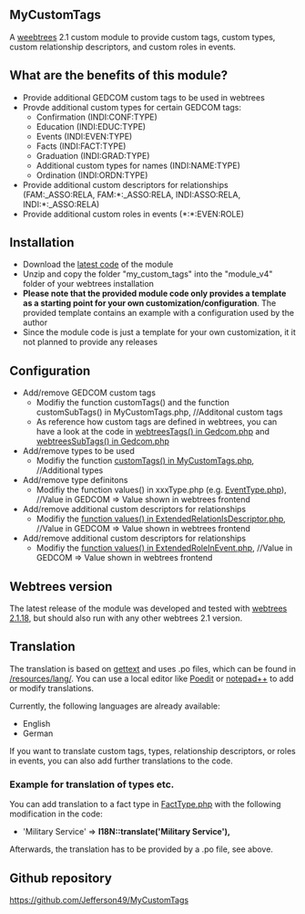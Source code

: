 ## MyCustomTags
A [weebtrees](https://webtrees.net) 2.1 custom module to provide custom tags, custom types, custom relationship descriptors, and custom roles in events.

## What are the benefits of this module?
+ Provide additional GEDCOM custom tags to be used in webtrees
+ Provde additional custom types for certain GEDCOM tags:
    + Confirmation (INDI:CONF:TYPE)
    + Education (INDI:EDUC:TYPE)
    + Events (INDI:EVEN:TYPE)
    + Facts (INDI:FACT:TYPE)
    + Graduation (INDI:GRAD:TYPE)
    + Additional custom types for names (INDI:NAME:TYPE)
    + Ordination (INDI:ORDN:TYPE)
+ Provide additional custom descriptors for relationships (FAM:_ASSO:RELA, FAM:\*:_ASSO:RELA, INDI:ASSO:RELA, INDI:\*:_ASSO:RELA)
+ Provide additional custom roles in events (\*:\*:EVEN:ROLE)

## Installation
+ Download the [latest code](https://github.com/Jefferson49/MyCustomTags/zipball/main/) of the module
+ Unzip and copy the folder "my_custom_tags" into the "module_v4" folder of your webtrees installation
+ **Please note that the provided module code only provides a template as a starting point for your own customization/configuration**. The provided template contains an example with a configuration used by the author
+ Since the module code is just a template for your own customization, it it not planned to provide any releases

## Configuration
+ Add/remove GEDCOM custom tags
    + Modifiy the function customTags() and the function customSubTags() in MyCustomTags.php, //Additonal custom tags
    + As reference how custom tags are defined in webtrees, you can have a look at the code in [webtreesTags() in Gedcom.php](https://github.com/fisharebest/webtrees/blob/main/app/Gedcom.php#L891) and [webtreesSubTags() in Gedcom.php](https://github.com/fisharebest/webtrees/blob/main/app/Gedcom.php#L944)
+ Add/remove types to be used
    + Modifiy the function [customTags() in MyCustomTags.php](https://github.com/Jefferson49/MyCustomTags/blob/main/my_custom_tags/MyCustomTags.php#L128), //Additional types
+ Add/remove type definitons
    + Modifiy the function values() in xxxType.php (e.g. [EventType.php](https://github.com/Jefferson49/MyCustomTags/blob/main/my_custom_tags/EventType.php#L44)), //Value in GEDCOM  => Value shown in webtrees frontend
+ Add/remove additional custom descriptors for relationships
    + Modifiy the [function values() in ExtendedRelationIsDescriptor.php](https://github.com/Jefferson49/MyCustomTags/blob/main/my_custom_tags/ExtendedRelationIsDescriptor.php#L48), //Value in GEDCOM  => Value shown in webtrees frontend
+ Add/remove additional custom descriptors for relationships
    + Modifiy the [function values() in ExtendedRoleInEvent.php](https://github.com/Jefferson49/MyCustomTags/blob/main/my_custom_tags/ExtendedRoleInEvent.php#L45), //Value in GEDCOM  => Value shown in webtrees frontend

## Webtrees version
The latest release of the module was developed and tested with [webtrees 2.1.18](https://webtrees.net/download), but should also run with any other webtrees 2.1 version.

## Translation
The translation is based on [gettext](https://en.wikipedia.org/wiki/Gettext) and uses .po files, which can be found in [/resources/lang/](https://github.com/Jefferson49/MyCustomTags/tree/main/my_custom_tags/resources/lang). You can use a local editor like [Poedit](https://poedit.net/) or [notepad++](https://notepad-plus-plus.org/) to add or modify translations.

Currently, the following languages are already available:
+ English
+ German

If you want to translate custom tags, types, relationship descriptors, or roles in events, you can also add further translations to the code. 

### Example for translation of types etc.
You can add translation to a fact type in [FactType.php](https://github.com/Jefferson49/MyCustomTags/blob/main/my_custom_tags/FactType.php#L44) with the following modification in the code:
+ 'Military Service'           => **I18N::translate('Military Service'),**

Afterwards, the translation has to be provided by a .po file, see above.

## Github repository
https://github.com/Jefferson49/MyCustomTags
